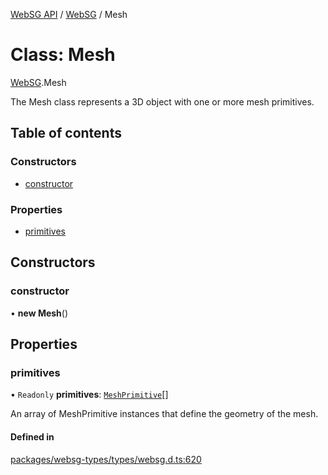 [WebSG API](../README.md) / [WebSG](../modules/WebSG.md) / Mesh

# Class: Mesh

[WebSG](../modules/WebSG.md).Mesh

The Mesh class represents a 3D object with one or more mesh primitives.

## Table of contents

### Constructors

- [constructor](WebSG.Mesh.md#constructor)

### Properties

- [primitives](WebSG.Mesh.md#primitives)

## Constructors

### constructor

• **new Mesh**()

## Properties

### primitives

• `Readonly` **primitives**: [`MeshPrimitive`](WebSG.MeshPrimitive.md)[]

An array of MeshPrimitive instances that define the geometry of the mesh.

#### Defined in

[packages/websg-types/types/websg.d.ts:620](https://github.com/thirdroom/thirdroom/blob/972fa72b/packages/websg-types/types/websg.d.ts#L620)
